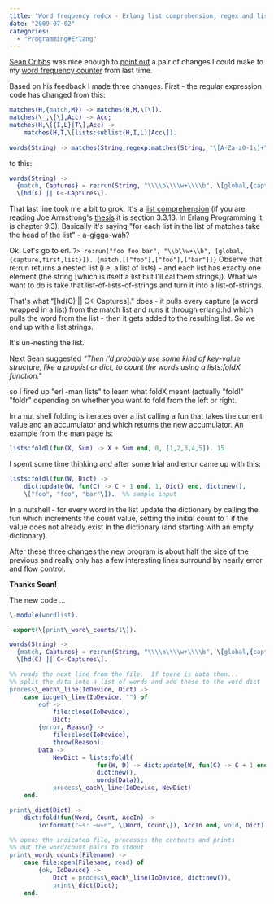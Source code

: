 ```yaml
---
title: "Word frequency redux - Erlang list comprehension, regex and list folding"
date: "2009-07-02"
categories: 
  - "Programming#Erlang"
---
```


[Sean Cribbs](http://seancribbs.com/) was nice enough to [point out](http://www.roberthorvick.com/2009/07/02/finding-word-frequencies-using-erlang/#comments) a pair of changes I could make to my [word frequency counter](http://www.roberthorvick.com/2009/07/02/finding-word-frequencies-using-erlang/) from last time.

Based on his feedback I made three changes. First - the regular expression code has changed from this:

```erlang
matches(H,{match,M}) -> matches(H,M,\[\]).
matches(\_,\[\],Acc) -> Acc;
matches(H,\[{I,L}|T\],Acc) ->
    matches(H,T,\[lists:sublist(H,I,L)|Acc\]).
 
words(String) -> matches(String,regexp:matches(String, "\[A-Za-z0-1\]+")).
```

to this:

```erlang
words(String) ->
  {match, Captures} = re:run(String, "\\\\b\\\\w+\\\\b", \[global,{capture,first,list}\]),
  \[hd(C) || C<-Captures\].
```

That last line took me a bit to grok. It's a [list comprehension](http://wiki.trapexit.org/List_Comprehension) (if you are reading Joe Armstrong's [thesis](http://www.sics.se/~joe/thesis/armstrong_thesis_2003.pdf) it is section 3.3.13. In Erlang Programming it is chapter 9.3). Basically it's saying "for each list in the list of matches take the head of the list" - a-gigga-wah?

Ok. Let's go to erl. `7> re:run("foo foo bar", "\\b\\w+\\b", [global,{capture,first,list}]). {match,[["foo"],["foo"],["bar"]]}` Observe that re:run returns a nested list (i.e. a list of lists) - and each list has exactly one element (the string \[which is itself a list but I'll cal them strings\]). What we want to do is take that list-of-lists-of-strings and turn it into a list-of-strings.

That's what "\[hd(C) || C<-Captures\]." does - it pulls every capture (a word wrapped in a list) from the match list and runs it through erlang:hd which pulls the word from the list - then it gets added to the resulting list. So we end up with a list strings.

It's un-nesting the list.

Next Sean suggested _"Then I’d probably use some kind of key-value structure, like a proplist or dict, to count the words using a lists:foldX function."_

so I fired up "erl -man lists" to learn what foldX meant (actually "foldl" "foldr" depending on whether you want to fold from the left or right.

In a nut shell folding is iterates over a list calling a fun that takes the current value and an accumulator and which returns the new accumulator. An example from the man page is:

```erlang
lists:foldl(fun(X, Sum) -> X + Sum end, 0, [1,2,3,4,5]). 15
```

I spent some time thinking and after some trial and error came up with this:

```erlang
lists:foldl(fun(W, Dict) -> 
    dict:update(W, fun(C) -> C + 1 end, 1, Dict) end, dict:new(), 
    \["foo", "foo", "bar"\]).  %% sample input
```

In a nutshell - for every word in the list update the dictionary by calling the fun which increments the count value, setting the initial count to 1 if the value does not already exist in the dictionary (and starting with an empty dictionary).

After these three changes the new program is about half the size of the previous and really only has a few interesting lines surround by nearly error and flow control.

**Thanks Sean!**

The new code ...

```erlang
\-module(wordlist).

-export(\[print\_word\_counts/1\]).

words(String) ->
  {match, Captures} = re:run(String, "\\\\b\\\\w+\\\\b", \[global,{capture,first,list}\]),
  \[hd(C) || C<-Captures\].

%% reads the next line from the file.  If there is data then...
%% split the data into a list of words and add those to the word dict
process\_each\_line(IoDevice, Dict) ->
    case io:get\_line(IoDevice, "") of
        eof -> 
            file:close(IoDevice),
            Dict;
        {error, Reason} ->
            file:close(IoDevice),
            throw(Reason);
        Data ->
            NewDict = lists:foldl(
                        fun(W, D) -> dict:update(W, fun(C) -> C + 1 end, 1, D) end, 
                        dict:new(), 
                        words(Data)),
            process\_each\_line(IoDevice, NewDict)
    end.

print\_dict(Dict) ->
    dict:fold(fun(Word, Count, AccIn) -> 
        io:format("~s: ~w~n", \[Word, Count\]), AccIn end, void, Dict).

%% opens the indicated file, processes the contents and prints
%% out the word/count pairs to stdout
print\_word\_counts(Filename) ->
    case file:open(Filename, read) of
        {ok, IoDevice} ->
            Dict = process\_each\_line(IoDevice, dict:new()),
            print\_dict(Dict);
    end.
```